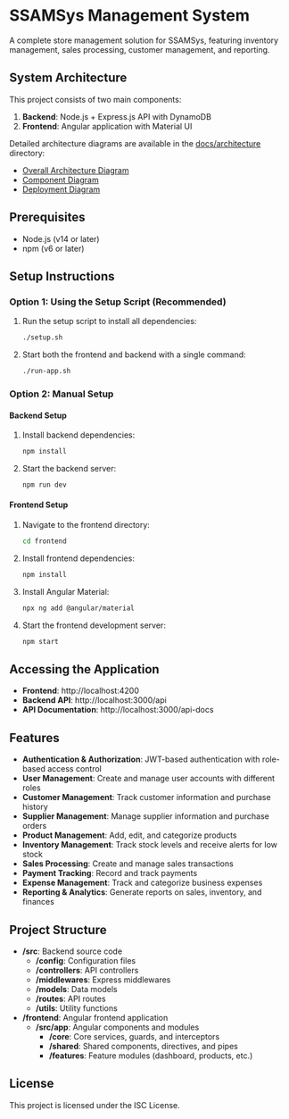 # SSAMSys Management System

A complete store management solution for SSAMSys, featuring inventory management, sales processing, customer management, and reporting.

## System Architecture

This project consists of two main components:

1. **Backend**: Node.js + Express.js API with DynamoDB
2. **Frontend**: Angular application with Material UI

Detailed architecture diagrams are available in the [docs/architecture](./docs/architecture) directory:

- [Overall Architecture Diagram](./docs/architecture/overall-architecture.md)
- [Component Diagram](./docs/architecture/component-diagram.md)
- [Deployment Diagram](./docs/architecture/deployment-diagram.md)

## Prerequisites

- Node.js (v14 or later)
- npm (v6 or later)

## Setup Instructions

### Option 1: Using the Setup Script (Recommended)

1. Run the setup script to install all dependencies:
   ```bash
   ./setup.sh
   ```

2. Start both the frontend and backend with a single command:
   ```bash
   ./run-app.sh
   ```

### Option 2: Manual Setup

#### Backend Setup

1. Install backend dependencies:
   ```bash
   npm install
   ```

2. Start the backend server:
   ```bash
   npm run dev
   ```

#### Frontend Setup

1. Navigate to the frontend directory:
   ```bash
   cd frontend
   ```

2. Install frontend dependencies:
   ```bash
   npm install
   ```

3. Install Angular Material:
   ```bash
   npx ng add @angular/material
   ```

4. Start the frontend development server:
   ```bash
   npm start
   ```

## Accessing the Application

- **Frontend**: http://localhost:4200
- **Backend API**: http://localhost:3000/api
- **API Documentation**: http://localhost:3000/api-docs

## Features

- **Authentication & Authorization**: JWT-based authentication with role-based access control
- **User Management**: Create and manage user accounts with different roles
- **Customer Management**: Track customer information and purchase history
- **Supplier Management**: Manage supplier information and purchase orders
- **Product Management**: Add, edit, and categorize products
- **Inventory Management**: Track stock levels and receive alerts for low stock
- **Sales Processing**: Create and manage sales transactions
- **Payment Tracking**: Record and track payments
- **Expense Management**: Track and categorize business expenses
- **Reporting & Analytics**: Generate reports on sales, inventory, and finances

## Project Structure

- **/src**: Backend source code
  - **/config**: Configuration files
  - **/controllers**: API controllers
  - **/middlewares**: Express middlewares
  - **/models**: Data models
  - **/routes**: API routes
  - **/utils**: Utility functions
- **/frontend**: Angular frontend application
  - **/src/app**: Angular components and modules
    - **/core**: Core services, guards, and interceptors
    - **/shared**: Shared components, directives, and pipes
    - **/features**: Feature modules (dashboard, products, etc.)

## License

This project is licensed under the ISC License.
